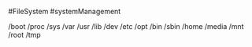 #FileSystem #systemManagement

/boot
/proc
/sys
/var
/usr
/lib
/dev
/etc
/opt
/bin
/sbin
/home
/media
/mnt
/root
/tmp